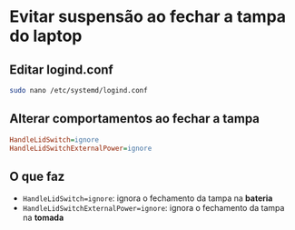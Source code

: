 # Evitar suspensão ao fechar a tampa do laptop

## Editar logind.conf

```sh
sudo nano /etc/systemd/logind.conf
```

## Alterar comportamentos ao fechar a tampa

```ini
HandleLidSwitch=ignore
HandleLidSwitchExternalPower=ignore
```

## O que faz

* `HandleLidSwitch=ignore`: ignora o fechamento da tampa na **bateria**
* `HandleLidSwitchExternalPower=ignore`: ignora o fechamento da tampa na **tomada**
